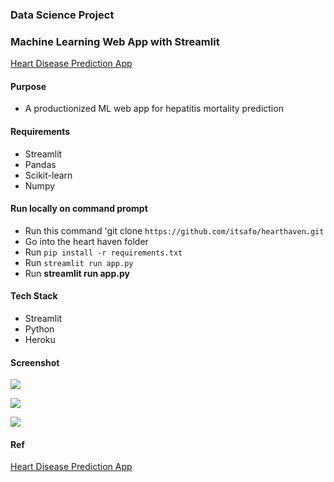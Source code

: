 ### Data Science Project
### Machine Learning Web App with Streamlit
[Heart Disease Prediction App](https://hearthaven.herokuapp.com)


#### Purpose
+ A productionized ML web app for hepatitis mortality prediction


#### Requirements
+ Streamlit
+ Pandas
+ Scikit-learn
+ Numpy


#### Run locally on command prompt
+ Run this command 'git clone `https://github.com/itsafo/hearthaven.git`
+ Go into the heart haven folder
+ Run `pip install -r requirements.txt` 
+ Run `streamlit run app.py` 
+ Run **streamlit run app.py**

#### Tech Stack
+ Streamlit
+ Python
+ Heroku

#### Screenshot
![](images/ml_streamlit_app01.png)



![](images/ml_streamlit_app02.png)



![](images/ml_streamlit_app03.png)




#### Ref
<a href="https://hearthaven.herokuapp.com" target="_blank">Heart Disease Prediction App</a>


